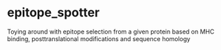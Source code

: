 # epitope_spotter
Toying around with epitope selection from a given protein based on MHC binding, posttranslational modifications and sequence homology
